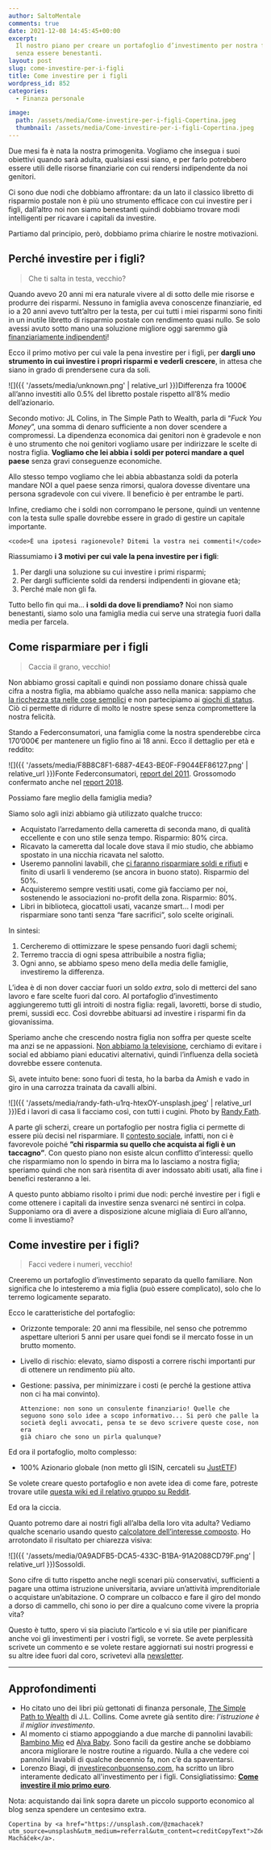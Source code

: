 ```yaml
---
author: SaltoMentale
comments: true
date: 2021-12-08 14:45:45+00:00
excerpt:
  Il nostro piano per creare un portafoglio d’investimento per nostra figlia,
  senza essere benestanti.
layout: post
slug: come-investire-per-i-figli
title: Come investire per i figli
wordpress_id: 852
categories:
  - Finanza personale

image:
  path: /assets/media/Come-investire-per-i-figli-Copertina.jpeg
  thumbnail: /assets/media/Come-investire-per-i-figli-Copertina.jpeg
---
```


Due mesi fa è nata la nostra primogenita. Vogliamo che insegua i suoi obiettivi quando sarà adulta, qualsiasi essi siano, e per farlo potrebbero essere utili delle risorse finanziarie con cui rendersi indipendente da noi genitori.

Ci sono due nodi che dobbiamo affrontare: da un lato il classico libretto di risparmio postale non è più uno strumento efficace con cui investire per i figli, dall’altro noi non siamo benestanti quindi dobbiamo trovare modi intelligenti per ricavare i capitali da investire.

Partiamo dal principio, però, dobbiamo prima chiarire le nostre motivazioni.

## Perché investire per i figli?

> Che ti salta in testa, vecchio?


Quando avevo 20 anni mi era naturale vivere al di sotto delle mie risorse e produrre dei risparmi. Nessuno in famiglia aveva conoscenze finanziarie, ed io a 20 anni avevo tutt’altro per la testa, per cui tutti i miei risparmi sono finiti in un inutile libretto di risparmio postale con rendimento quasi nullo. Se solo avessi avuto sotto mano una soluzione migliore oggi saremmo già [finanziariamente indipendenti](/indipendenza-finanziaria/)!

Ecco il primo motivo per cui vale la pena investire per i figli, per **dargli uno strumento in cui investire i propri risparmi e vederli crescere**, in attesa che siano in grado di prendersene cura da soli.

![]({{ '/assets/media/unknown.png' | relative_url }})Differenza fra 1000€ all’anno investiti allo 0.5% del libretto postale rispetto all’8% medio dell’azionario.

Secondo motivo: JL Colins, in The Simple Path to Wealth, parla di “_Fuck You Money_”, una somma di denaro sufficiente a non dover scendere a compromessi. La dipendenza economica dai genitori non è gradevole e non è uno strumento che noi genitori vogliamo usare per indirizzare le scelte di nostra figlia. **Vogliamo che lei abbia i soldi per poterci mandare a quel paese** senza gravi conseguenze economiche.

Allo stesso tempo vogliamo che lei abbia abbastanza soldi da poterla mandare NOI a quel paese senza rimorsi, qualora dovesse diventare una persona sgradevole con cui vivere. Il beneficio è per entrambe le parti.

Infine, crediamo che i soldi non corrompano le persone, quindi un ventenne con la testa sulle spalle dovrebbe essere in grado di gestire un capitale importante.

    <code>È una ipotesi ragionevole? Ditemi la vostra nei commenti!</code>

Riassumiamo **i 3 motivi per cui vale la pena investire per i figli**:

1. Per dargli una soluzione su cui investire i primi risparmi;
2. Per dargli sufficiente soldi da rendersi indipendenti in giovane età;
3. Perché male non gli fa.

Tutto bello fin qui ma… **i soldi da dove li prendiamo?** Noi non siamo benestanti, siamo solo una famiglia media cui serve una strategia fuori dalla media per farcela.

## Come risparmiare per i figli

> Caccia il grano, vecchio!


Non abbiamo grossi capitali e quindi non possiamo donare chissà quale cifra a nostra figlia, ma abbiamo qualche asso nella manica: sappiamo che [la ricchezza sta nelle cose semplici](/ricchi-sfondati/) e non partecipiamo ai [giochi di status](/il-costo-dello-status/). Ciò ci permette di ridurre di molto le nostre spese senza compromettere la nostra felicità.

Stando a Federconsumatori, una famiglia come la nostra spenderebbe circa 170’000€ per mantenere un figlio fino ai 18 anni. Ecco il dettaglio per età e reddito:

![]({{ '/assets/media/F8B8C8F1-6887-4E43-BE0F-F9044EF86127.png' | relative_url }})Fonte Federconsumatori, [report del 2011](https://www.federconsumatori.it/news/foto/I%20costi%20per%20crescere%20un%20figlio.pdf). Grossomodo confermato anche nel [report 2018](https://www.federconsumatori.it/news/foto/Spesa%20per%20crescere%20un%20figlio%20fino%20a%2018%20anni%202019.pdf).

Possiamo fare meglio della famiglia media?

Siamo solo agli inizi abbiamo già utilizzato qualche trucco:

- Acquistato l’arredamento della cameretta di seconda mano, di qualità eccellente e con uno stile senza tempo. Risparmio: 80% circa.
- Ricavato la cameretta dal locale dove stava il mio studio, che abbiamo spostato in una nicchia ricavata nel salotto.
- Useremo pannolini lavabili, che [ci faranno risparmiare soldi e rifiuti](https://www.lettoquotidiano.it/2021/11/24/pannolino-lavabile-risparmia-2000-euro-utilizzandolo-al-posto-dellusa-e-getta/) e finito di usarli li venderemo (se ancora in buono stato). Risparmio del 50%.
- Acquisteremo sempre vestiti usati, come già facciamo per noi, sostenendo le associazioni no-profit della zona. Risparmio: 80%.
- Libri in biblioteca, giocattoli usati, vacanze smart… I modi per risparmiare sono tanti senza “fare sacrifici”, solo scelte originali.

In sintesi:

1. Cercheremo di ottimizzare le spese pensando fuori dagli schemi;
2. Terremo traccia di ogni spesa attribuibile a nostra figlia;
3. Ogni anno, se abbiamo speso meno della media delle famiglie, investiremo la differenza.

L’idea è di non dover cacciar fuori un soldo _extra_, solo di metterci del sano lavoro e fare scelte fuori dal coro. Al portafoglio d’investimento aggiungeremo tutti gli introiti di nostra figlia: regali, lavoretti, borse di studio, premi, sussidi ecc. Così dovrebbe abituarsi ad investire i risparmi fin da giovanissima.

Speriamo anche che crescendo nostra figlia non soffra per queste scelte ma anzi se ne appassioni. [Non abbiamo la televisione](/televisione-quanto-costa-davvero/), cerchiamo di evitare i social ed abbiamo piani educativi alternativi, quindi l’influenza della società dovrebbe essere contenuta.

Sì, avete intuito bene: sono fuori di testa, ho la barba da Amish e vado in giro in una carrozza trainata da cavalli albini.

![]({{ '/assets/media/randy-fath-u1rq-htexOY-unsplash.jpeg' | relative_url }})Ed i lavori di casa li facciamo così, con tutti i cugini. Photo by [Randy Fath](https://unsplash.com/@randyfath?utm_source=unsplash&utm_medium=referral&utm_content=creditCopyText).

A parte gli scherzi, creare un portafoglio per nostra figlia ci permette di essere più decisi nel risparmiare. Il [contesto sociale](/il-giusto-lo-sbagliato-ed-il-contesto-sociale/), infatti, non ci è favorevole poiché **”chi risparmia su quello che acquista ai figli è un taccagno”**. Con questo piano non esiste alcun conflitto d’interessi: quello che risparmiamo non lo spendo in birra ma lo lasciamo a nostra figlia; speriamo quindi che non sarà risentita di aver indossato abiti usati, alla fine i benefici resteranno a lei.

A questo punto abbiamo risolto i primi due nodi: perché investire per i figli e come ottenere i capitali da investire senza svenarci né sentirci in colpa. Supponiamo ora di avere a disposizione alcune migliaia di Euro all’anno, come li investiamo?

## Come investire per i figli?

> Facci vedere i numeri, vecchio!


Creeremo un portafoglio d’investimento separato da quello familiare. Non significa che lo intesteremo a mia figlia (può essere complicato), solo che lo terremo logicamente separato.

Ecco le caratteristiche del portafoglio:

- Orizzonte temporale: 20 anni ma flessibile, nel senso che potremmo aspettare ulteriori 5 anni per usare quei fondi se il mercato fosse in un brutto momento.
- Livello di rischio: elevato, siamo disposti a correre rischi importanti pur di ottenere un rendimento più alto.
- Gestione: passiva, per minimizzare i costi (e perché la gestione attiva non ci ha mai convinto).

  <code>Attenzione: non sono un consulente finanziario! Quelle che seguono sono solo idee a scopo informativo... Si però che palle la società degli avvocati, pensa te se devo scrivere queste cose, non era già chiaro che sono un pirla qualunque?</code>

Ed ora il portafoglio, molto complesso:

- 100% Azionario globale (non metto gli ISIN, cercateli su [JustETF](https://www.justetf.com/it/find-etf.html))

Se volete creare questo portafoglio e non avete idea di come fare, potreste trovare utile [questa wiki ed il relativo gruppo su Reddit](https://www.reddit.com/r/ItaliaPersonalFinance/wiki/index).

Ed ora la ciccia.

Quanto potremo dare ai nostri figli all’alba della loro vita adulta? Vediamo qualche scenario usando questo [calcolatore dell’interesse composto](https://www.bankeronwheels.com/compound-interest-calculator/). Ho arrotondato il risultato per chiarezza visiva:

![]({{ '/assets/media/0A9ADFB5-DCA5-433C-B1BA-91A2088CD79F.png' | relative_url }})Sossoldi.

Sono cifre di tutto rispetto anche negli scenari più conservativi, sufficienti a pagare una ottima istruzione universitaria, avviare un’attività imprenditoriale o acquistare un’abitazione. O comprare un colbacco e fare il giro del mondo a dorso di cammello, chi sono io per dire a qualcuno come vivere la propria vita?

Questo è tutto, spero vi sia piaciuto l’articolo e vi sia utile per pianificare anche voi gli investimenti per i vostri figli, se vorrete. Se avete perplessità scrivete un commento e se volete restare aggiornati sui nostri progressi e su altre idee fuori dal coro, scrivetevi alla [newsletter](/newsletter/).

---

## Approfondimenti

- Ho citato uno dei libri più gettonati di finanza personale, [The Simple Path to Wealth](https://amzn.to/3rNNPer) di J.L. Collins. Come avrete già sentito dire: _l’istruzione è il miglior investimento_.
- Al momento ci stiamo appoggiando a due marche di pannolini lavabili: [Bambino Mio](https://amzn.to/3dieMye) ed [Alva Baby](https://amzn.to/2ZQiSui). Sono facili da gestire anche se dobbiamo ancora migliorare le nostre routine a riguardo. Nulla a che vedere coi pannolini lavabili di qualche decennio fa, non c’è da spaventarsi.
- Lorenzo Biagi, di [investireconbuonsenso.com](https://investireconbuonsenso.com/), ha scritto un libro interamente dedicato all'investimento per i figli. Consigliatissimo: [**Come investire il mio primo euro**](https://amzn.to/3YpxUk6).

Nota: acquistando dai link sopra darete un piccolo supporto economico al blog senza spendere un centesimo extra.

    Copertina by <a href="https://unsplash.com/@zmachacek?utm_source=unsplash&utm_medium=referral&utm_content=creditCopyText">Zdeněk Macháček</a>.
